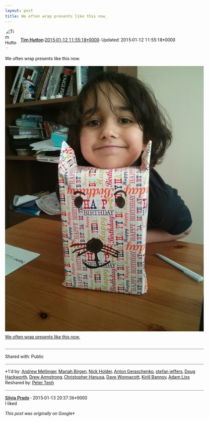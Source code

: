 ```yaml
---
layout: post
title: We often wrap presents like this now_
---
```


<html><head><meta charset="utf-8"><title>We often wrap presents like this now.</title><style>body {font: 11pt Roboto, Arial, sans-serif; max-width: 640px; margin: 24px;}.author-photo {border-radius: 50%; margin-right: 10px; width: 40px;}.author {font-weight: 500;}.main-content {margin: 15px 0 15px;}.post-title {font-weight: bold;}.location {display: block; margin-top: 15px;}.location img {float: left; margin-right: 5px; width: 20px;}.media-link {display: inline-block; max-width: 100%; vertical-align: top;}.media-link p {margin-top: 5px; max-height: 4em; overflow: scroll;}.media {max-height: 100vh; max-width: 100%;}.video-placeholder {background: black; display: flex; height: 300px; max-width: 100%; width: 640px;}.play-icon {border-bottom: 30px solid transparent; border-left: 50px solid white; border-top: 30px solid transparent; color: white; margin: auto;}.album {max-height: 800px; overflow: scroll; width: calc(100vw - 48px);}.album .media-link {margin-right: 5px; max-width: 250px;}.album .media {max-height: 250px;}.link-embed {border-top: 1px solid lightgrey; display: block; margin-top: 20px;}.link-embed img {max-width: 100%;}.inline-link-embed {display: block;}.inline-link-embed img {vertical-align: middle;}.link-title {display: inline-block; font-size: medium; font-weight: 300; padding-left: 1em;}.reshare-attribution {display: block; font-weight: bold; margin-bottom: 10px;}.poll-image {margin-bottom: 5px; max-height: 300px; max-width: 500px;}.poll-choice {align-items: center; display: flex; margin-bottom: 5px; max-width: 500px;}.poll-choice-percentage {background-color: lightblue; height: 100%; left: 0; position: absolute; z-index: -1;}.poll-choice-selected {margin-right: 5px;}.poll-choice-results {border: 1px solid lightgray; border-radius: 5px; display: flex; line-height: 40px; overflow: hidden; padding: 0 8px; position: relative;}.poll-choice-results, .poll-choice-description {flex-grow: 1; margin-right: 10px;}.poll-choice-image {width: 100%;}.poll-choice-image, .poll-choice-image img {max-height: 40px; max-width: 100px;}.poll-choice-votes {max-height: 100px; overflow: auto;}.plus-entity-embed {color: black; display: block; text-decoration: none;}.plus-entity-embed-cover-photo {max-height: 300px; max-width: 100%;}.plus-entity-embed-info {padding: 0 1em 1em;}.plus-entity-embed-info h2 {font-weight: 500; margin: 10px 0;}.plus-entity-embed-info p {font-size: small; margin: 0;}.collection-owner-avatar {border-radius: 50%; border: 2px solid white; height: 40px; margin-top: -22px;}.visibility {padding: 1em 0; border-top: 1px solid grey;}.post-activity {padding: 1em 0; border-top: 1px solid grey;}.comments {border-top: 1px solid gray; padding-top: 1em;}.comment + .comment {margin-top: 1em;}.comment .media-link, .comment .inline-link-embed {margin-top: 5px;}</style></head><body><div style="margin-bottom:1em;"><div style="display:flex; align-items:center"><img class="author-photo" src="https://lh4.googleusercontent.com/-epo4ZZKNqEw/AAAAAAAAAAI/AAAAAAAAVSU/qu3LpcHEnoQ/s64-c/photo.jpg" alt="Tim Hutton"><a href="https://plus.google.com/+TimHutton" target="_blank" class="author">Tim Hutton</a> - <a target="_blank" href="https://plus.google.com/+TimHutton/posts/PMiP3rszFQF">2015-01-12 11:55:18+0000</a><span> - Updated: 2015-01-12 11:55:18+0000</span></div><div class="main-content">We often wrap presents like this now.</div><a href="/assets/IMG_20150111_114010.jpg" target="_blank" class="media-link"><img src="/assets/IMG_20150111_114010.jpg" alt="We often wrap presents like this now." class="media"><p>We often wrap presents like this now.</p></a></div><div class="visibility">Shared with: Public</div><div class="post-activity"><div class="plus-oners">+1'd by: <a href="https://plus.google.com/113252208319315195974">Andrew Mellinger</a>, <a href="https://plus.google.com/+MariahBirgen">Mariah Birgen</a>, <a href="https://plus.google.com/+NickHolder">Nick Holder</a>, <a href="https://plus.google.com/+AntonGeraschenko">Anton Geraschenko</a>, <a href="https://plus.google.com/115958517486719853660">stefan jeffers</a>, <a href="https://plus.google.com/111750881748363551870">Doug Hackworth</a>, <a href="https://plus.google.com/+DrewArmstrong">Drew Armstrong</a>, <a href="https://plus.google.com/+ChristopherHanusa">Christopher Hanusa</a>, <a href="https://plus.google.com/+DaveWonnacott">Dave Wonnacott</a>, <a href="https://plus.google.com/+KirillBannov">Kirill Bannov</a>, <a href="https://plus.google.com/+AdamLiss">Adam Liss</a></div><div class="resharers">Reshared by: <a href="https://plus.google.com/+PeterTeoh6969">Peter Teoh</a></div></div><div class="comments"><div class="comment"><a target="_blank" href="https://plus.google.com/116211491961688387817" class="author">Silvia Prado</a><span class="time"> - 2015-01-13 20:37:36+0000</span><div class="comment-content">I liked </div></div></div></body></html>

<i>This post was originally on Google+</i>